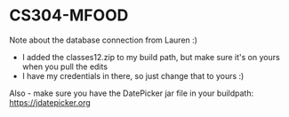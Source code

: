 # CS304-MFOOD
Note about the database connection from Lauren :) 
- I added the classes12.zip to my build path, but make sure it's on yours when you pull the edits
- I have my credentials in there, so just change that to yours :)

Also - make sure you have the DatePicker jar file in your buildpath:
https://jdatepicker.org
